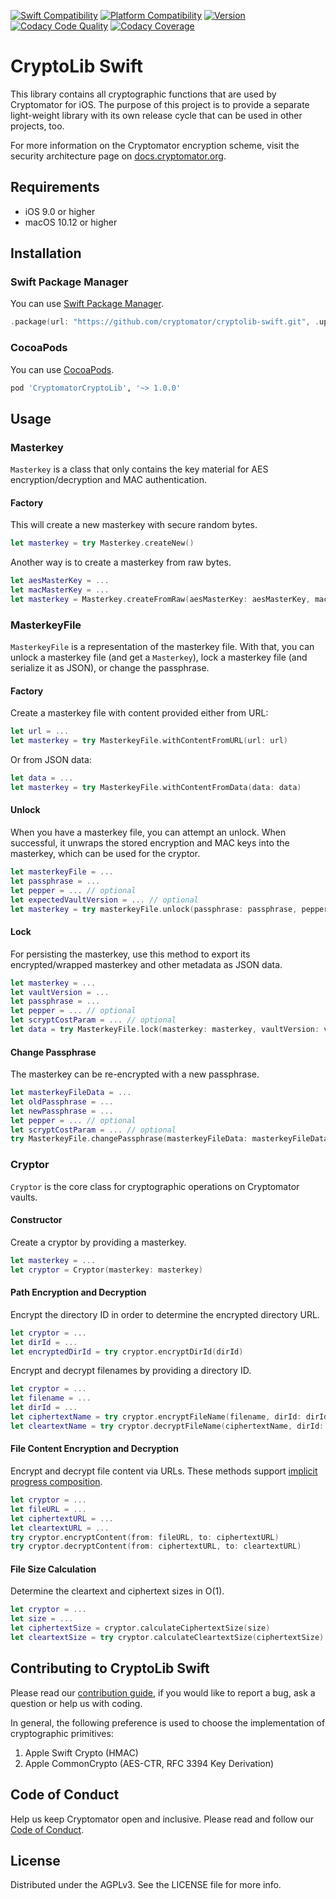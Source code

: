 [![Swift Compatibility](https://img.shields.io/endpoint?url=https%3A%2F%2Fswiftpackageindex.com%2Fapi%2Fpackages%2Fcryptomator%2Fcryptolib-swift%2Fbadge%3Ftype%3Dswift-versions)](https://swiftpackageindex.com/cryptomator/cryptolib-swift)
[![Platform Compatibility](https://img.shields.io/endpoint?url=https%3A%2F%2Fswiftpackageindex.com%2Fapi%2Fpackages%2Fcryptomator%2Fcryptolib-swift%2Fbadge%3Ftype%3Dplatforms)](https://swiftpackageindex.com/cryptomator/cryptolib-swift)
[![Version](http://img.shields.io/cocoapods/v/CryptomatorCryptoLib.svg)](https://cocoapods.org/pods/CryptomatorCryptoLib)
[![Codacy Code Quality](https://app.codacy.com/project/badge/Grade/dba85991a19942bab0d3d587522397ef)](https://www.codacy.com/gh/cryptomator/cryptolib-swift)
[![Codacy Coverage](https://app.codacy.com/project/badge/Coverage/dba85991a19942bab0d3d587522397ef)](https://www.codacy.com/gh/cryptomator/cryptolib-swift)

# CryptoLib Swift

This library contains all cryptographic functions that are used by Cryptomator for iOS. The purpose of this project is to provide a separate light-weight library with its own release cycle that can be used in other projects, too.

For more information on the Cryptomator encryption scheme, visit the security architecture page on [docs.cryptomator.org](https://docs.cryptomator.org/en/1.5/security/architecture/).

## Requirements

- iOS 9.0 or higher
- macOS 10.12 or higher

## Installation

### Swift Package Manager

You can use [Swift Package Manager](https://swift.org/package-manager/ "Swift Package Manager").

```swift
.package(url: "https://github.com/cryptomator/cryptolib-swift.git", .upToNextMinor(from: "1.0.0"))
```

### CocoaPods

You can use [CocoaPods](https://cocoapods.org/ "CocoaPods").

```ruby
pod 'CryptomatorCryptoLib', '~> 1.0.0'
```

## Usage

### Masterkey

`Masterkey` is a class that only contains the key material for AES encryption/decryption and MAC authentication. 

#### Factory

This will create a new masterkey with secure random bytes.

```swift
let masterkey = try Masterkey.createNew()
```

Another way is to create a masterkey from raw bytes.

```swift
let aesMasterKey = ...
let macMasterKey = ...
let masterkey = Masterkey.createFromRaw(aesMasterKey: aesMasterKey, macMasterKey: macMasterKey)
```

### MasterkeyFile

`MasterkeyFile` is a representation of the masterkey file. With that, you can unlock a masterkey file (and get a `Masterkey`), lock a masterkey file (and serialize it as JSON), or change the passphrase.

#### Factory

Create a masterkey file with content provided either from URL:

```swift
let url = ...
let masterkey = try MasterkeyFile.withContentFromURL(url: url)
```

Or from JSON data:

```swift
let data = ...
let masterkey = try MasterkeyFile.withContentFromData(data: data)
```

#### Unlock

When you have a masterkey file, you can attempt an unlock. When successful, it unwraps the stored encryption and MAC keys into the masterkey, which can be used for the cryptor.

```swift
let masterkeyFile = ...
let passphrase = ...
let pepper = ... // optional
let expectedVaultVersion = ... // optional
let masterkey = try masterkeyFile.unlock(passphrase: passphrase, pepper: pepper, expectedVaultVersion: expectedVaultVersion)
```

#### Lock

For persisting the masterkey, use this method to export its encrypted/wrapped masterkey and other metadata as JSON data.

```swift
let masterkey = ...
let vaultVersion = ...
let passphrase = ...
let pepper = ... // optional
let scryptCostParam = ... // optional
let data = try MasterkeyFile.lock(masterkey: masterkey, vaultVersion: vaultVersion, passphrase: passphrase, pepper: pepper, scryptCostParam: scryptCostParam)
```

#### Change Passphrase

The masterkey can be re-encrypted with a new passphrase.

```swift
let masterkeyFileData = ...
let oldPassphrase = ...
let newPassphrase = ...
let pepper = ... // optional
let scryptCostParam = ... // optional
try MasterkeyFile.changePassphrase(masterkeyFileData: masterkeyFileData, oldPassphrase: oldPassphrase, newPassphrase: newPassphrase, pepper: pepper, scryptCostParam: scryptCostParam)
```

### Cryptor

`Cryptor` is the core class for cryptographic operations on Cryptomator vaults.

#### Constructor

Create a cryptor by providing a masterkey.

```swift
let masterkey = ...
let cryptor = Cryptor(masterkey: masterkey)
```

#### Path Encryption and Decryption

Encrypt the directory ID in order to determine the encrypted directory URL.

```swift
let cryptor = ...
let dirId = ...
let encryptedDirId = try cryptor.encryptDirId(dirId)
```

Encrypt and decrypt filenames by providing a directory ID.

```swift
let cryptor = ...
let filename = ...
let dirId = ...
let ciphertextName = try cryptor.encryptFileName(filename, dirId: dirId)
let cleartextName = try cryptor.decryptFileName(ciphertextName, dirId: dirId)
```

#### File Content Encryption and Decryption

Encrypt and decrypt file content via URLs. These methods support [implicit progress composition](https://developer.apple.com/documentation/foundation/progress#1661068).

```swift
let cryptor = ...
let fileURL = ...
let ciphertextURL = ...
let cleartextURL = ...
try cryptor.encryptContent(from: fileURL, to: ciphertextURL)
try cryptor.decryptContent(from: ciphertextURL, to: cleartextURL)
```

#### File Size Calculation

Determine the cleartext and ciphertext sizes in O(1).

```swift
let cryptor = ...
let size = ...
let ciphertextSize = cryptor.calculateCiphertextSize(size)
let cleartextSize = try cryptor.calculateCleartextSize(ciphertextSize)
```

## Contributing to CryptoLib Swift

Please read our [contribution guide](.github/CONTRIBUTING.md), if you would like to report a bug, ask a question or help us with coding.

In general, the following preference is used to choose the implementation of cryptographic primitives:

1. Apple Swift Crypto (HMAC)
2. Apple CommonCrypto (AES-CTR, RFC 3394 Key Derivation)

## Code of Conduct

Help us keep Cryptomator open and inclusive. Please read and follow our [Code of Conduct](.github/CODE_OF_CONDUCT.md).

## License

Distributed under the AGPLv3. See the LICENSE file for more info.
